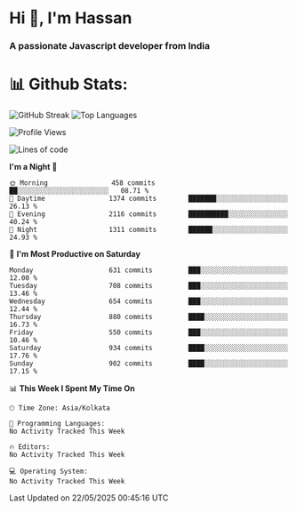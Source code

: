# Hi 👋, I'm Hassan
### A passionate Javascript developer from India


# 📊 Github Stats:
![GitHub Streak](https://github-readme-streak-stats.herokuapp.com/?user=codeblooded47&theme=dracula&hide_border=false)
![Top Languages](https://github-readme-stats.vercel.app/api/top-langs/?username=codeblooded47&layout=compact&theme=dracula)



<!--START_SECTION:waka-->
![Profile Views](http://img.shields.io/badge/Profile%20Views-0-blue)

![Lines of code](https://img.shields.io/badge/From%20Hello%20World%20I%27ve%20Written-23.9%20million%20lines%20of%20code-blue)

**I'm a Night 🦉** 

```text
🌞 Morning                458 commits         ██░░░░░░░░░░░░░░░░░░░░░░░   08.71 % 
🌆 Daytime                1374 commits        ███████░░░░░░░░░░░░░░░░░░   26.13 % 
🌃 Evening                2116 commits        ██████████░░░░░░░░░░░░░░░   40.24 % 
🌙 Night                  1311 commits        ██████░░░░░░░░░░░░░░░░░░░   24.93 % 
```
📅 **I'm Most Productive on Saturday** 

```text
Monday                   631 commits         ███░░░░░░░░░░░░░░░░░░░░░░   12.00 % 
Tuesday                  708 commits         ███░░░░░░░░░░░░░░░░░░░░░░   13.46 % 
Wednesday                654 commits         ███░░░░░░░░░░░░░░░░░░░░░░   12.44 % 
Thursday                 880 commits         ████░░░░░░░░░░░░░░░░░░░░░   16.73 % 
Friday                   550 commits         ███░░░░░░░░░░░░░░░░░░░░░░   10.46 % 
Saturday                 934 commits         ████░░░░░░░░░░░░░░░░░░░░░   17.76 % 
Sunday                   902 commits         ████░░░░░░░░░░░░░░░░░░░░░   17.15 % 
```


📊 **This Week I Spent My Time On** 

```text
🕑︎ Time Zone: Asia/Kolkata

💬 Programming Languages: 
No Activity Tracked This Week

🔥 Editors: 
No Activity Tracked This Week

💻 Operating System: 
No Activity Tracked This Week
```


 Last Updated on 22/05/2025 00:45:16 UTC
<!--END_SECTION:waka-->

